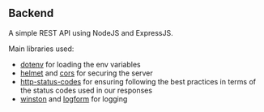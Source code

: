 ## Backend

A simple REST API using NodeJS and ExpressJS.

Main libraries used:

- [dotenv](https://www.npmjs.com/package/dotenv) for loading the env variables
- [helmet](https://www.npmjs.com/package/helmet) and [cors](https://www.npmjs.com/package/cors) for securing the server
- [http-status-codes](https://www.npmjs.com/package/http-status-codes) for ensuring following the best practices in terms of the status codes used in our responses
- [winston](https://www.npmjs.com/package/winston) and [logform](https://www.npmjs.com/package/logform) for logging
